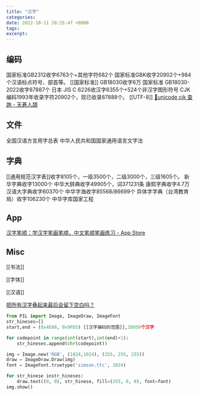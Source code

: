 ```yaml
---
title: "汉字"
categories: 
date: 2022-10-11 20:25:47 +0800
tags: 
excerpt: 
---
```


## 编码

国家标准GB2312收字6763个+其他字符682个
国家标准GBK收字20902个+984个汉语标点符号、部首等。
[[国家标准]] GB18030收字6万
国家标准 GB18030-2022收字87887个
日本 JIS C 6226收汉字6355个+524个非汉字图形符号
CJK编码1993年收录字符20902个，现已收录87888个。
[[UTF-8]]
[🎒unicode cjk 查詢 - 天蒼人頡](https://ejsoon.win/cjk/#more-435)

## 文件

全国汉语方言用字总表
中华人民共和国国家通用语言文字法

## 字典

[[通用规范汉字表]]收字8105个，一级3500个，二级3000个，三级1605个。
新华字典收字13000个
中华大辞典收字49905个，词371231条
康熙字典收字4.7万
汉语大字典收字60370个
中华字海收字85568/86699个
异体字字典（台湾教育局）收字106230个
中华字库国家工程

## App

[汉字笔顺：学汉字笔画笔顺，中文笔顺笔画练习 - App Store](https://apps.apple.com/cn/app/id1576661299)


## Misc

[[书法]]

[[字体]]

[[汉语]]

[把所有汉字叠起来最后会留下空白吗？](https://www.zhihu.com/question/394175264/answer/1224825255)
```python
from PIL import Image, ImageDraw, ImageFont
str_hineses=[]
start,end = (0x4E00, 0x9FD5) [[汉字编码的范围]],20950个汉字

for codepoint in range(int(start),int(end)+1):
    str_hineses.append(chr(codepoint))

img = Image.new('RGB', (1024,1024), (255, 255, 255))
draw = ImageDraw.Draw(img)
font = ImageFont.truetype('simsun.ttc', 1024)

for str_hinese instr_hineses:
    draw.text((0, 0), str_hinese, fill=(255, 0, 0), font=font)
img.show()
```



